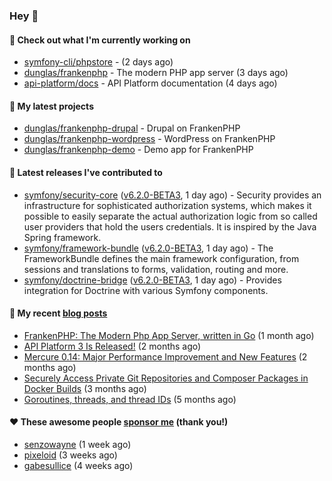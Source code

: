 ### Hey 👋

#### 👷 Check out what I'm currently working on

- [symfony-cli/phpstore](https://github.com/symfony-cli/phpstore) -  (2 days ago)
- [dunglas/frankenphp](https://github.com/dunglas/frankenphp) - The modern PHP app server (3 days ago)
- [api-platform/docs](https://github.com/api-platform/docs) - API Platform documentation (4 days ago)

#### 🌱 My latest projects

- [dunglas/frankenphp-drupal](https://github.com/dunglas/frankenphp-drupal) - Drupal on FrankenPHP
- [dunglas/frankenphp-wordpress](https://github.com/dunglas/frankenphp-wordpress) - WordPress on FrankenPHP
- [dunglas/frankenphp-demo](https://github.com/dunglas/frankenphp-demo) - Demo app for FrankenPHP

#### 🔭 Latest releases I've contributed to

- [symfony/security-core](https://github.com/symfony/security-core) ([v6.2.0-BETA3](https://github.com/symfony/security-core/releases/tag/v6.2.0-BETA3), 1 day ago) - Security provides an infrastructure for sophisticated authorization systems, which makes it possible to easily separate the actual authorization logic from so called user providers that hold the users credentials. It is inspired by the Java Spring framework.
- [symfony/framework-bundle](https://github.com/symfony/framework-bundle) ([v6.2.0-BETA3](https://github.com/symfony/framework-bundle/releases/tag/v6.2.0-BETA3), 1 day ago) - The FrameworkBundle defines the main framework configuration, from sessions and translations to forms, validation, routing and more.
- [symfony/doctrine-bridge](https://github.com/symfony/doctrine-bridge) ([v6.2.0-BETA3](https://github.com/symfony/doctrine-bridge/releases/tag/v6.2.0-BETA3), 1 day ago) - Provides integration for Doctrine with various Symfony components.

#### 📜 My recent [blog posts](https://dunglas.fr)

- [FrankenPHP: The Modern Php App Server, written in Go](https://dunglas.dev/2022/10/frankenphp-the-modern-php-app-server-written-in-go/) (1 month ago)
- [API Platform 3 Is Released!](https://dunglas.dev/2022/09/api-platform-3-is-released/) (2 months ago)
- [Mercure 0.14: Major Performance Improvement and New Features](https://dunglas.dev/2022/09/mercure-0-14/) (2 months ago)
- [Securely Access Private Git Repositories and Composer Packages in Docker Builds](https://dunglas.dev/2022/08/securely-access-private-git-repositories-and-composer-packages-in-docker-builds/) (3 months ago)
- [Goroutines, threads, and thread IDs](https://dunglas.dev/2022/05/goroutines-threads-and-thread-ids/) (5 months ago)

#### ❤️ These awesome people [sponsor me](https://github.com/sponsors/dunglas) (thank you!)

- [senzowayne](https://github.com/senzowayne) (1 week ago)
- [pixeloid](https://github.com/pixeloid) (3 weeks ago)
- [gabesullice](https://github.com/gabesullice) (4 weeks ago)

